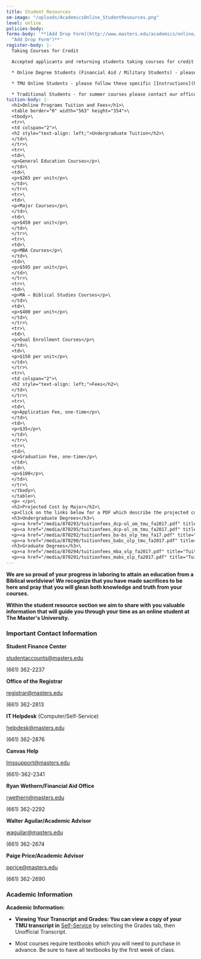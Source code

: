 ```yaml
---
title: Student Resources
sm-image: "/uploads/AcademicsOnline_StudentResources.png"
level: online
policies-body:
forms-body: '**[Add Drop Form](http://www.masters.edu/academics/online/add-drop-form/
  "Add Drop Form")**'
register-body: |-
  Taking Courses for Credit

  Accepted applicants and returning students taking courses for credit can register for Online Courses through Self Service at [www.masters.edu/SelfService](https://portal.masters.edu/SelfService/Home.aspx) according to the instructions below. Please select the set of Instructions for your student category and note that you must first complete Pre-Registration before you register. This will be the key that unlocks registration for courses.

  * Online Degree Students (Financial Aid / Military Students) - please follow these specific [Instructions](http://www.masters.edu/media/869928/olp-registration-instructions-summer-2017.pdf "OLP Registration Instructions - Summer 2017.pdf") for registering for an Online Course

  * TMU Online Students - please follow these specific [Instructions](http://www.masters.edu/media/869929/tmu-online-registration-instructions-summer-2017.pdf "TMU Online Registration Instructions - Summer 2017.pdf") for registering for a course\

  * Traditional Students - for summer courses please contact our office by email at tmuonline@masters.edu or by phone at 877-302-3337 and we will assist your in registering for those courses
tuition-body: |-
  <h1>Online Programs Tuition and Fees</h1>\
  <table border="0" width="563" height="354">\
  <tbody>\
  <tr>\
  <td colspan="2">\
  <h2 style="text-align: left;">Undergraduate Tuition</h2>\
  </td>\
  </tr>\
  <tr>\
  <td>\
  <p>General Education Courses</p>\
  </td>\
  <td>\
  <p>$265 per unit</p>\
  </td>\
  </tr>\
  <tr>\
  <td>\
  <p>Major Courses</p>\
  </td>\
  <td>\
  <p>$450 per unit</p>\
  </td>\
  </tr>\
  <tr>\
  <td>\
  <p>MBA Courses</p>\
  </td>\
  <td>\
  <p>$595 per unit</p>\
  </td>\
  </tr>\
  <tr>\
  <td>\
  <p>MA – Biblical Studies Courses</p>\
  </td>\
  <td>\
  <p>$400 per unit</p>\
  </td>\
  </tr>\
  <tr>\
  <td>\
  <p>Dual Enrollment Courses</p>\
  </td>\
  <td>\
  <p>$150 per unit</p>\
  </td>\
  </tr>\
  <tr>\
  <td colspan="2">\
  <h2 style="text-align: left;">Fees</h2>\
  </td>\
  </tr>\
  <tr>\
  <td>\
  <p>Application Fee, one-time</p>\
  </td>\
  <td>\
  <p>$35</p>\
  </td>\
  </tr>\
  <tr>\
  <td>\
  <p>Graduation Fee, one-time</p>\
  </td>\
  <td>\
  <p>$100</p>\
  </td>\
  </tr>\
  </tbody>\
  </table>\
  <p> </p>\
  <h2>Projected Cost by Major</h2>\
  <p>Click on the links below for a PDF which describe the projected costs by major. Please note the projected costs do not include the total cost of general education units as these vary from student to student.</p>\
  <h3>Undergraduate Degrees</h3>\
  <p><a href="/media/870293/tuitionfees_dcp-ol_om_tmu_fa2017.pdf" title="Tuition&amp;Fees_DCP OL_OM_TMU_FA2017.pdf">Organizational Management</a><a href="/media/866924/tuitionfees_dcp-ol_om.pdf" title="Tuition&amp;Fees_DCP OL_OM.pdf (2)"></a></p>\
  <p><a href="/media/870295/tuitionfees_dcp-ol_cm_tmu_fa2017.pdf" title="Tuition&amp;Fees_DCP OL_CM_TMU_FA2017.pdf">Christian Ministries</a><a href="/media/866923/tuitionfees_dcp-ol_cm.pdf" title="Tuition&amp;Fees_DCP OL_CM.pdf (2)"></a></p>\
  <p><a href="/media/870292/tuitionfees_ba-bs_olp_tmu_fa17.pdf" title="Tuition&amp;Fees_BA BS_OLP_TMU_FA17.pdf">Biblical Studies</a></p>\
  <p><a href="/media/870290/tuitionfees_babc_olp_tmu_fa2017.pdf" title="Tuition&amp;Fees_BABC_OLP_TMU_FA2017.pdf">Biblical Counseling</a></p>\
  <h3>Graduate Degrees</h3>\
  <p><a href="/media/870294/tuitionfees_mba_olp_fa2017.pdf" title="Tuition&amp;Fees_MBA_OLP_FA2017.pdf">Master of Business Administration</a></p>\
  <p><a href="/media/870291/tuitionfees_mabs_olp_fa2017.pdf" title="Tuition&amp;Fees_MABS_OLP_FA2017.pdf">Master of Art Biblical Studies</a></p>
---
```


**We are so proud of your progress in laboring to attain an education from a Biblical worldview! We recognize that you have made sacrifices to be here and pray that you will glean both knowledge and truth from your courses.**

**Within the student resource section we aim to share with you valuable information that will guide you through your time as an online student at The Master's University.**

### **Important Contact Information**

**Student Finance Center**

[studentaccounts@masters.edu](mailto:studentaccounts@masters.edu)

\(661) 362-2237

**Office of the Registrar**

[registrar@masters.edu](mailto:registrar@masters.edu)

\(661) 362-2813

**IT Helpdesk** (Computer/Self-Service)

[helpdesk@masters.edu](mailto:helpdesk@masters.edu)

\(661) 362-2876

**Canvas Help**

[lmssupport@masters.edu](mailto:onlinecoursehelp@masters.edu)

\(661)-362-2341

**Ryan Wethern/Financial Aid Office**

[rwethern@masters.edu](mailto:rwethern@masters.edu)

\(661) 362-2292

**Walter Aguilar/Academic Advisor**

[waguilar@masters.edu](mailto:waguilar@masters.edu)

\(661) 362-2674

**Paige Price/Academic Advisor**

pprice@masters.edu

\(661) 362-2690

### **Academic Information**

**Academic Information:**

* **Viewing Your Transcript and Grades: You can view a copy of your TMU transcript in** [Self-Service](https://portal.masters.edu/SelfService/Home.aspx) by selecting the Grades tab, then Unofficial Transcript.

* Most courses require textbooks which you will need to purchase in advance. Be sure to have all textbooks by the first week of class.

